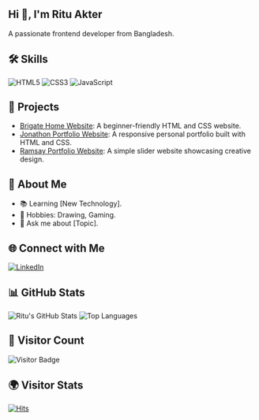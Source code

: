 ## Hi 👋, I'm Ritu Akter
A passionate frontend developer from Bangladesh.

## 🛠️ Skills

![HTML5](https://img.shields.io/badge/HTML5-E34F26?style=for-the-badge&logo=html5&logoColor=white)
![CSS3](https://img.shields.io/badge/CSS3-1572B6?style=for-the-badge&logo=css3&logoColor=white)
![JavaScript](https://img.shields.io/badge/JavaScript-F7DF1E?style=for-the-badge&logo=javascript&logoColor=black)


## 🚀 Projects

- [Brigate Home Website](https://github.com/RituAkter/brigate-home-website): A beginner-friendly HTML and CSS website.
- [Jonathon Portfolio Website](https://github.com/RituAkter/jonathon-portfolio-website): A responsive personal portfolio built with HTML and CSS.
- [Ramsay Portfolio Website](https://github.com/RituAkter/ramsay-portfolio-website): A simple slider website showcasing creative design.


## 🌱 About Me

- 📚 Learning [New Technology].  
- 🎨 Hobbies: Drawing, Gaming.  
- 💬 Ask me about [Topic].


## 🌐 Connect with Me   
[![LinkedIn](https://img.shields.io/badge/LinkedIn-0077B5?style=for-the-badge&logo=linkedin&logoColor=white)](https://www.linkedin.com/in/ritu-akter-667241205/)  



## 📊 GitHub Stats

![Ritu's GitHub Stats](https://github-readme-stats.vercel.app/api?username=RituAkter&show_icons=true)
![Top Languages](https://github-readme-stats.vercel.app/api/top-langs/?username=RituAkter&layout=compact)


## 👀 Visitor Count
![Visitor Badge](https://visitor-badge.laobi.icu/badge?page_id=RituAkter.yourrepository)

## 🌍 Visitor Stats
[![Hits](https://hits.seeyoufarm.com/api/count/incr/badge.svg?url=https://github.com/RituAkter&title=Profile%20Views&icon=github.svg&style=flat-square)](https://hits.seeyoufarm.com)

<!--
**RituAkter/RituAkter** is a ✨ _special_ ✨ repository because its `README.md` (this file) appears on your GitHub profile.

Here are some ideas to get you started:

- 🔭 I’m currently working on ...
- 🌱 I’m currently learning ...
- 👯 I’m looking to collaborate on ...
- 🤔 I’m looking for help with ...
- 💬 Ask me about ...
- 📫 How to reach me: ...
- 😄 Pronouns: ...
- ⚡ Fun fact: ...
-->
